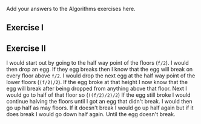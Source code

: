 Add your answers to the Algorithms exercises here.

## Exercise I




## Exercise II

I would start out by going to the half way point of the floors (`f/2`). I would then drop an egg. If they egg breaks then I know that the egg will break on every floor above `f/2`. I would drop the next egg at the half way point of the lower floors (`(f/2)/2`). If the egg broke at that height I now know that the egg will break after being dropped from anything above that floor. Next I would go to half of that floor so (`((f/2)/2)/2`) If the egg still broke I would continue halving the floors until I got an egg that didn't break. I would then go up half as may floors. If it doesn't break I would go up half again but if it does break I would go down half again. Until the egg doesn't break.

